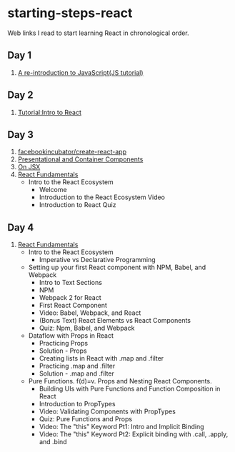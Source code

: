 # starting-steps-react
Web links I read to start learning React in chronological order.

## Day 1

1. [A re-introduction to JavaScript(JS tutorial)](https://developer.mozilla.org/en-US/docs/Web/JavaScript/A_re-introduction_to_JavaScript)

## Day 2

1. [Tutorial:Intro to React](https://facebook.github.io/react/tutorial/tutorial.html)

## Day 3

1. [facebookincubator/create-react-app](https://github.com/facebookincubator/create-react-app/blob/master/packages/react-scripts/template/README.md#available-scripts)
2. [Presentational and Container Components](https://medium.com/@dan_abramov/smart-and-dumb-components-7ca2f9a7c7d0)
3. [On JSX](https://gist.github.com/chantastic/fc9e3853464dffdb1e3c)
4. [React Fundamentals](https://reacttraining.com/online/react-fundamentals)
    * Intro to the React Ecosystem
        - Welcome
        - Introduction to the React Ecosystem Video
        - Introduction to React Quiz

## Day 4

1. [React Fundamentals](https://reacttraining.com/online/react-fundamentals)
    * Intro to the React Ecosystem
        - Imperative vs Declarative Programming
    * Setting up your first React component with NPM, Babel, and Webpack
       - Intro to Text Sections
       - NPM
       - Webpack 2 for React
       - First React Component
       - Video: Babel, Webpack, and React
       - (Bonus Text) React Elements vs React Components
       - Quiz: Npm, Babel, and Webpack
    * Dataflow with Props in React
        - Practicing Props
        - Solution - Props
        - Creating lists in React with .map and .filter
        - Practicing .map and .filter
        - Solution - .map and .filter
    * Pure Functions. f(d)=v. Props and Nesting React Components.
        - Building UIs with Pure Functions and Function Composition in React
        - Introduction to PropTypes
        - Video: Validating Components with PropTypes
        - Quiz: Pure Functions and Props
        - Video: The "this" Keyword Pt1: Intro and Implicit Binding
        - Video: The "this" Keyword Pt2: Explicit binding with .call, .apply, and .bind
    
